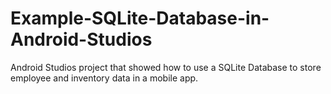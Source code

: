 # Example-SQLite-Database-in-Android-Studios
Android Studios project that showed how to use a SQLite Database to store employee and inventory data in a mobile app.
